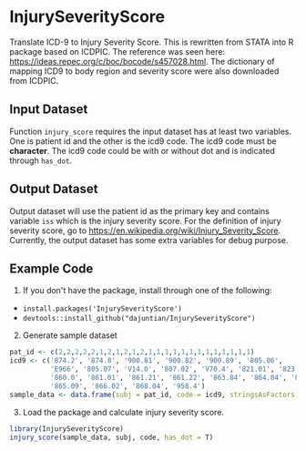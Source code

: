 # InjurySeverityScore
Translate ICD-9 to Injury Severity Score. This is rewritten from STATA into R package based on ICDPIC. The reference was seen here:
https://ideas.repec.org/c/boc/bocode/s457028.html. The dictionary of mapping ICD9 to body region and severity score were also downloaded from ICDPIC.

## Input Dataset
Function `injury_score` requires the input dataset has at least two variables. One is patient id and the other is the icd9 code. The icd9 code must be **character**. The icd9 code could be with or without dot and is indicated through `has_dot`.
## Output Dataset
Output dataset will use the patient id as the primary key and contains variable `iss` which is the injury severity score. For the definition of injury severity score, go to https://en.wikipedia.org/wiki/Injury_Severity_Score. Currently, the output dataset has some extra variables for debug purpose.
## Example Code
1. If you don't have the package, install through one of the following:
* `install.packages('InjurySeverityScore')`
* `devtools::install_github("dajuntian/InjurySeverityScore")`
2. Generate sample dataset  
``` R
pat_id <- c(2,2,2,2,2,1,2,1,2,1,2,1,1,1,1,1,1,1,1,1,1,1,1,1)
icd9 <- c('874.2', '874.8', '900.81', '900.82', '900.89', '805.06', 
          'E966', '805.07', 'V14.0', '807.02', 'V70.4', '821.01', '823.20', 
          '860.0', '861.01', '861.21', '861.22', '863.84', '864.04', '865.04', 
          '865.09', '866.02', '868.04', '958.4')
sample_data <- data.frame(subj = pat_id, code = icd9, stringsAsFactors = FALSE)
````
3. Load the package and calculate injury severity score.
```R
library(InjurySeverityScore)
injury_score(sample_data, subj, code, has_dot = T)
```
